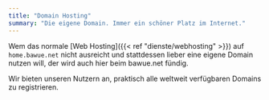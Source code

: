 ```yaml
---
title: "Domain Hosting"
summary: "Die eigene Domain. Immer ein schöner Platz im Internet."
---
```


Wem das normale [Web Hosting]({{< ref "dienste/webhosting" >}}) auf `home.bawue.net` nicht ausreicht und stattdessen lieber eine eigene Domain nutzen will, der wird auch hier beim bawue.net fündig.

Wir bieten unseren Nutzern an, praktisch alle weltweit verfügbaren Domains zu registrieren.
